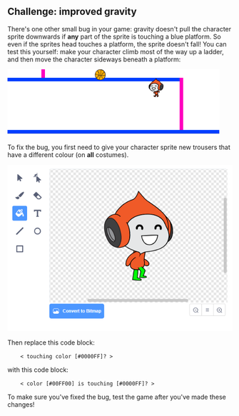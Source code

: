 ## Challenge: improved gravity

There's one other small bug in your game: gravity doesn't pull the character sprite downwards if **any** part of the sprite is touching a blue platform. So even if the sprites head touches a platform, the sprite doesn't fall! You can test this yourself: make your character climb most of the way up a ladder, and then move the character sideways beneath a platform:

![снимок экрана](images/dodge-gravity-bug.png)

To fix the bug, you first need to give your character sprite new trousers that have a different colour (on **all** costumes).

![снимок экрана](images/dodge-trousers.png)

Then replace this code block:

```blocks3
    < touching color [#0000FF]? >
```

with this code block:

```blocks3
    < color [#00FF00] is touching [#0000FF]? >
```

To make sure you've fixed the bug, test the game after you've made these changes!